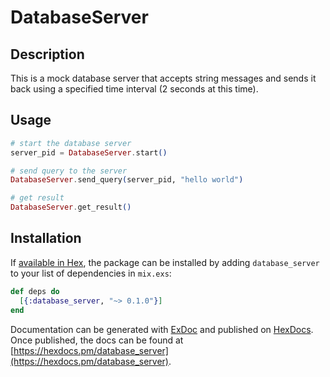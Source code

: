# DatabaseServer

## Description

This is a mock database server that accepts string messages and sends it back
using a specified time interval (2 seconds at this time).

## Usage

```elixir
# start the database server
server_pid = DatabaseServer.start()

# send query to the server
DatabaseServer.send_query(server_pid, "hello world")

# get result
DatabaseServer.get_result()
```

## Installation

If [available in Hex](https://hex.pm/docs/publish), the package can be installed
by adding `database_server` to your list of dependencies in `mix.exs`:

```elixir
def deps do
  [{:database_server, "~> 0.1.0"}]
end
```

Documentation can be generated with [ExDoc](https://github.com/elixir-lang/ex_doc)
and published on [HexDocs](https://hexdocs.pm). Once published, the docs can
be found at [https://hexdocs.pm/database_server](https://hexdocs.pm/database_server).

